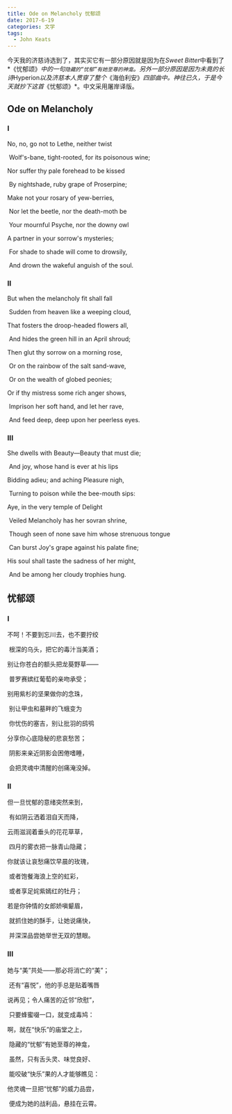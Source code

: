 ```yaml
---
title: Ode on Melancholy 忧郁颂
date: 2017-6-19
categories: 文学
tags:
  - John Keats
---
```


今天我的济慈诗选到了，其实买它有一部分原因就是因为在*Sweet Bitter*中看到了*《忧郁颂》*中的一句`隐藏的“忧郁”有她至尊的神龛`。另外一部分原因是因为未竟的长诗*Hyperion*以及济慈本人贯穿了整个*《海伯利安》*四部曲中。神往已久，于是今天就抄下这首*《忧郁颂》*。中文采用屠岸译版。

<!--more-->

## Ode on Melancholy

### I

No, no, go not to Lethe, neither twist

​    Wolf's-bane, tight-rooted, for its poisonous wine;

Nor suffer thy pale forehead to be kissed

​    By nightshade, ruby grape of Proserpine;

Make not your rosary of yew-berries,

​    Nor let the beetle, nor the death-moth be

​        Your mournful Psyche, nor the downy owl

A partner in your sorrow's mysteries;

​    For shade to shade will come to drowsily,

​        And drown the wakeful anguish of the soul.

### II

But when the melancholy fit shall fall

​    Sudden from heaven like a weeping cloud, 

That fosters the droop-headed flowers all,

​    And hides the green hill in an April shroud;

Then glut thy sorrow on a morning rose,

​    Or on the rainbow of the salt sand-wave,

​        Or on the wealth of globed peonies;

Or if thy mistress some rich anger shows,

​    Imprison her soft hand, and let her rave,

​        And feed deep, deep upon her peerless eyes.

### III

She dwells with Beauty—Beauty that must die;

​    And joy, whose hand is ever at his lips

Bidding adieu; and aching Pleasure nigh,

​    Turning to poison while the bee-mouth sips:

Aye, in the very temple of Delight

​    Veiled Melancholy has her sovran shrine,

​        Though seen of none save him whose strenuous tongue

​    Can burst Joy's grape against his palate fine;

His soul shall taste the sadness of her might,

​    And be among her cloudy trophies hung.

## 忧郁颂

### I

不呵！不要到忘川去，也不要拧绞

​    根深的乌头，把它的毒汁当美酒；

别让你苍白的额头把龙葵野草——

​    普罗赛嫔红葡萄的亲吻承受；

别用紫杉的坚果做你的念珠，

​    别让甲虫和墓畔的飞蛾变为

​        你忧伤的塞吉，别让批羽的鸱鸮

分享你心底隐秘的悲哀愁苦；

​    阴影来亲近阴影会困倦嗜睡，

​        会把灵魂中清醒的创痛淹没掉。

### II

但一旦忧郁的意绪突然来到，

​    有如阴云洒着泪自天而降，

云雨滋润着垂头的花花草草，

​    四月的雾衣把一脉青山隐藏；

你就该让哀愁痛饮早晨的玫瑰，

​    或者饱餐海浪上空的虹彩，

​        或者享足姹紫嫣红的牡丹；

若是你钟情的女郎娇嗔颦眉，

​    就抓住她的酥手，让她说痛快，

​        并深深品尝她举世无双的慧眼。

### III

她与“美”共处——那必将消亡的“美”；

​    还有“喜悦”，他的手总是贴着嘴唇

说再见；令人痛苦的近邻“欣慰”，

​    只要蜂蜜啜一口，就变成毒鸠：

啊，就在“快乐”的庙堂之上，

​    隐藏的“忧郁”有她至尊的神龛，

​        虽然，只有舌头灵、味觉良好、

​    能咬破“快乐”果的人才能够瞧见：

他灵魂一旦把“忧郁”的威力品尝，

​    便成为她的战利品，悬挂在云霄。